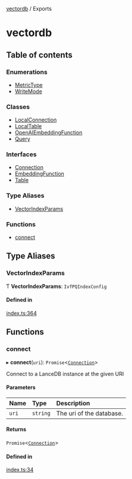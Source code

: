 [vectordb](README.md) / Exports

# vectordb

## Table of contents

### Enumerations

- [MetricType](enums/MetricType.md)
- [WriteMode](enums/WriteMode.md)

### Classes

- [LocalConnection](classes/LocalConnection.md)
- [LocalTable](classes/LocalTable.md)
- [OpenAIEmbeddingFunction](classes/OpenAIEmbeddingFunction.md)
- [Query](classes/Query.md)

### Interfaces

- [Connection](interfaces/Connection.md)
- [EmbeddingFunction](interfaces/EmbeddingFunction.md)
- [Table](interfaces/Table.md)

### Type Aliases

- [VectorIndexParams](modules.md#vectorindexparams)

### Functions

- [connect](modules.md#connect)

## Type Aliases

### VectorIndexParams

Ƭ **VectorIndexParams**: `IvfPQIndexConfig`

#### Defined in

[index.ts:364](https://github.com/lancedb/lancedb/blob/20281c7/node/src/index.ts#L364)

## Functions

### connect

▸ **connect**(`uri`): `Promise`<[`Connection`](interfaces/Connection.md)\>

Connect to a LanceDB instance at the given URI

#### Parameters

| Name | Type | Description |
| :------ | :------ | :------ |
| `uri` | `string` | The uri of the database. |

#### Returns

`Promise`<[`Connection`](interfaces/Connection.md)\>

#### Defined in

[index.ts:34](https://github.com/lancedb/lancedb/blob/20281c7/node/src/index.ts#L34)
